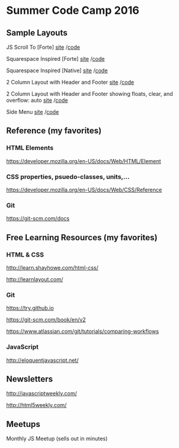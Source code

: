 # Summer Code Camp 2016

## Sample Layouts

JS Scroll To [Forte]
[site](https://shannonjen.github.io/SCC_2016/layout_examples/javascript_scroll_to/)
/[code](https://github.com/shannonjen/SCC_2016/tree/master/layout_examples/javascript_scroll_to)

Squarespace Inspired [Forte]
[site](https://shannonjen.github.io/SCC_2016/layout_examples/squarespace_inspired_layout2/)
/[code](https://github.com/shannonjen/SCC_2016/tree/master/layout_examples/squarespace_inspired_layout2)

Squarespace Inspired [Native]
[site](https://shannonjen.github.io/SCC_2016/layout_examples/squarespace_inspired_layout/)
/[code](https://github.com/shannonjen/SCC_2016/tree/master/layout_examples/squarespace_inspired_layout)

2 Column Layout with Header and Footer
[site](https://shannonjen.github.io/SCC_2016/layout_examples/header_footer_2col_layout_ex)
/[code](https://github.com/shannonjen/SCC_2016/tree/master/layout_examples/header_footer_2col_layout_ex)

2 Column Layout with Header and Footer showing floats, clear, and overflow: auto
[site](https://shannonjen.github.io/SCC_2016/layout_examples/layout_float_clear_auto)
/[code](https://github.com/shannonjen/SCC_2016/tree/master/layout_examples/layout_float_clear_auto)

Side Menu
[site](https://shannonjen.github.io/SCC_2016/layout_examples/side_menu)
/[code](https://github.com/shannonjen/SCC_2016/tree/master/layout_examples/side_menu)

## Reference (my favorites)
### HTML Elements
https://developer.mozilla.org/en-US/docs/Web/HTML/Element
### CSS properties, psuedo-classes, units,...
https://developer.mozilla.org/en-US/docs/Web/CSS/Reference
### Git
https://git-scm.com/docs

## Free Learning Resources (my favorites)
### HTML & CSS
http://learn.shayhowe.com/html-css/

http://learnlayout.com/
### Git
https://try.github.io

https://git-scm.com/book/en/v2

https://www.atlassian.com/git/tutorials/comparing-workflows

### JavaScript
http://eloquentjavascript.net/


## Newsletters
http://javascriptweekly.com/

http://html5weekly.com/

## Meetups
Monthly JS Meetup (sells out in minutes)

